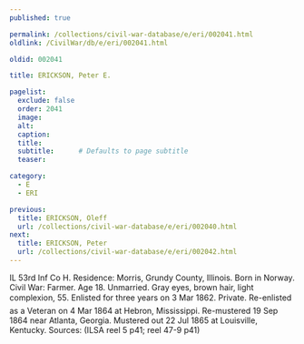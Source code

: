 ```yaml
---
published: true

permalink: /collections/civil-war-database/e/eri/002041.html
oldlink: /CivilWar/db/e/eri/002041.html

oldid: 002041

title: ERICKSON, Peter E.

pagelist:
  exclude: false
  order: 2041
  image: 
  alt:
  caption:
  title:
  subtitle:      # Defaults to page subtitle
  teaser:

category: 
  - E 
  - ERI

previous:
  title: ERICKSON, Oleff
  url: /collections/civil-war-database/e/eri/002040.html  
next:
  title: ERICKSON, Peter
  url: /collections/civil-war-database/e/eri/002042.html   
---
```

IL 53rd Inf Co H. Residence: Morris, Grundy County, Illinois. Born in Norway. Civil War: Farmer. Age 18. Unmarried. Gray eyes, brown hair, light complexion, 5&#146;5&#148;. Enlisted for three years on 3 Mar 1862. Private. Re-enlisted as a Veteran on 4 Mar 1864 at Hebron, Mississippi. Re-mustered 19 Sep 1864 near Atlanta, Georgia. Mustered out 22 Jul 1865 at Louisville, Kentucky. Sources: (ILSA reel 5 p41; reel 47-9 p41)